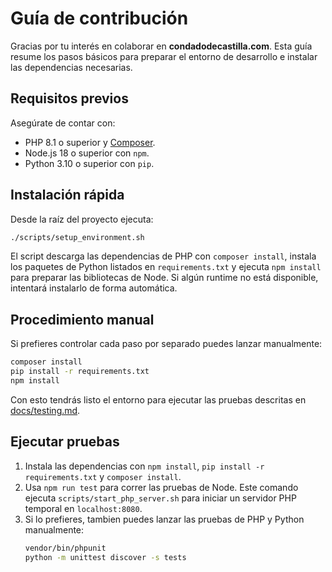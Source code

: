 # Guía de contribución

Gracias por tu interés en colaborar en **condadodecastilla.com**. Esta guía resume los pasos básicos para preparar el entorno de desarrollo e instalar las dependencias necesarias.

## Requisitos previos

Asegúrate de contar con:

- PHP 8.1 o superior y [Composer](https://getcomposer.org/).
- Node.js 18 o superior con `npm`.
- Python 3.10 o superior con `pip`.

## Instalación rápida

Desde la raíz del proyecto ejecuta:

```bash
./scripts/setup_environment.sh
```

El script descarga las dependencias de PHP con `composer install`, instala los paquetes de Python listados en `requirements.txt` y ejecuta `npm install` para preparar las bibliotecas de Node. Si algún runtime no está disponible, intentará instalarlo de forma automática.

## Procedimiento manual

Si prefieres controlar cada paso por separado puedes lanzar manualmente:

```bash
composer install
pip install -r requirements.txt
npm install
```

Con esto tendrás listo el entorno para ejecutar las pruebas descritas en [docs/testing.md](docs/testing.md).

## Ejecutar pruebas

1. Instala las dependencias con `npm install`, `pip install -r requirements.txt` y `composer install`.
2. Usa `npm run test` para correr las pruebas de Node. Este comando ejecuta `scripts/start_php_server.sh` para iniciar un servidor PHP temporal en `localhost:8080`.
3. Si lo prefieres, tambien puedes lanzar las pruebas de PHP y Python manualmente:
   ```bash
   vendor/bin/phpunit
   python -m unittest discover -s tests
   ```

